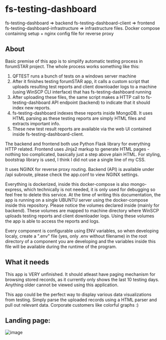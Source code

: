 # fs-testing-dashboard

fs-testing-dashboard => backend
fs-testing-dashboard-client => frontend
fs-testing-dashboard-infrastructure => infrastructure files. Docker compose containing setup + nginx config file for reverse proxy


## About
Basic premise of this app is to simplify automatic testing process in forumSTAR project. The whole process works something like this:

 1. QFTEST runs a bunch of tests on a windows server machine
 2. After it finishes testing forumSTAR app, it calls a custom script that uploads resulting test reports and client downloader logs to a machine (using WinSCP CLI interface) that has fs-testing-dashboard running
 3. After uploading these files, the same script makes a HTTP call to fs-testing-dashboard API endpoint (backend) to indicate that it should index new reports.
 4. fs-testing-dashboard indexes these reports inside MongoDB. It uses HTML parsing as these testing reports are simply HTML files and extracts important info.
 5. These new test result reports are available via the web UI contained inside fs-testing-dashboard-client.
 

The backend and frontend both use Python Flask library for everything HTTP related. Frontend uses Jinja2 markup to generate HTML pages - nothing too complicated, basically just a step above plain HTML. For styling, bootstrap library is used, I think I did not use a single line of my CSS.

It uses NGINX for reverse proxy routing. Backend (API) is available under /api subroute, please check the app.conf to view NGINX settings.

Everything is dockerized, inside this docker-compose is also mongo-express, which technically is not needed, it is only used for debugging so feel free to delete this service. At the time of writing this documentation, the app is running on a single UBUNTU server using the docker-compose inside this repository. Please notice the volumes declared inside (mainly for backend). These volumes are mapped to machine directory where WinSCP uploads testing reports and client downloader logs. Using these volumes the app is able to access the reports and logs.

Every component is configurable using ENV variables, so when developing localy, create a ".env" file (yes, only .env without filename) in the root directory of a component you are developing and the variables inside this file will be available during the runtime of the program.

## What it needs
This app is VERY unfinished. It should atleast have paging mechanism for browsing stored records, as it currently only shows the last 10 testing days. Anything older cannot be viewed using this application.

This app could be the perfect way to display various data visualizations from testing. Simply parse the uploaded records using a HTML parser and pull out relevant data. Corporate customers like colorful graphs :)

## Landing page:

![image](https://user-images.githubusercontent.com/32178114/214272050-9dfe4ddd-8612-4789-a3a9-9bd4dfa5eccd.png)

